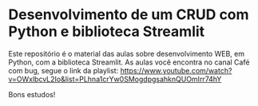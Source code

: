 # Desenvolvimento de um CRUD com Python e biblioteca Streamlit
Este repositório é o material das aulas sobre desenvolvimento WEB, em Python, com a biblioteca Streamlit.
As aulas você encontra no canal Café com bug, segue o link da playlist:
https://www.youtube.com/watch?v=OWxlbcvL2Io&list=PLhna1crYw0SMogdpgsahknQUOmIrr74hY

Bons estudos!
